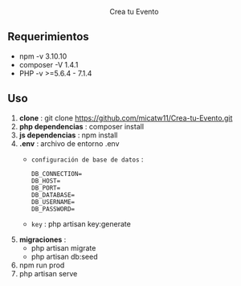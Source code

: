 <p align="center">Crea tu Evento</p>

## Requerimientos

- npm -v 3.10.10
- composer -V 1.4.1
- PHP -v >=5.6.4 - 7.1.4



## Uso
1. **clone** : git clone https://github.com/micatw11/Crea-tu-Evento.git
2. **php dependencias** : composer install
3. **js dependencias** : npm install
4. **.env** : archivo de entorno .env
    - `configuración de base de datos` :
        ```
        DB_CONNECTION=
        DB_HOST=
        DB_PORT=
        DB_DATABASE=
        DB_USERNAME=
        DB_PASSWORD=
        ```

    -  `key` : php artisan key:generate
5. **migraciones** : 
    - php artisan migrate
    - php artisan db:seed
6. npm run prod
7. php artisan serve

